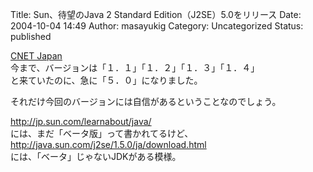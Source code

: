 Title: Sun、待望のJava 2 Standard Edition（J2SE）5.0をリリース
Date: 2004-10-04 14:49
Author: masayukig
Category: Uncategorized
Status: published

[CNET
Japan](http://japan.cnet.com/news/ent/story/0,2000047623,20074901,00.htm)  
今まで、バージョンは「１．１」「１．２」「１．３」「１．４」  
と来ていたのに、急に「５．０」になりました。

それだけ今回のバージョンには自信があるということなのでしょう。

http://jp.sun.com/learnabout/java/  
には、まだ「ベータ版」って書かれてるけど、  
http://java.sun.com/j2se/1.5.0/ja/download.html  
には、「ベータ」じゃないJDKがある模様。
